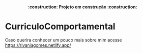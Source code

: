 <h4 align="center"> 
    :construction:  Projeto em construção  :construction:
</h4>

# CurriculoComportamental

Caso querira conhecer um pouco mais sobre mim acesse https://rivaniagomes.netlify.app/

